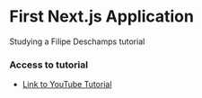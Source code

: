 # First Next.js Application

Studying a Filipe Deschamps tutorial

### Access to tutorial

* [Link to YouTube Tutorial](https://youtu.be/EW7m2WIvFgQ)